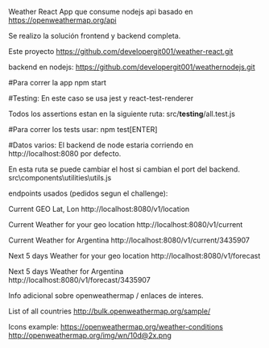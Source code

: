 Weather React App que consume nodejs api basado en https://openweathermap.org/api

Se realizo la solución frontend y backend completa.

Este proyecto https://github.com/developergit001/weather-react.git

backend en nodejs: https://github.com/developergit001/weathernodejs.git

#Para correr la app
npm start

#Testing: En este caso se usa jest y react-test-renderer

Todos los assertions estan en la siguiente ruta:
src/__testing__/all.test.js

#Para correr los tests usar:
npm test[ENTER]


#Datos varios:
El backend de node estaria corriendo en http://localhost:8080 por defecto.

En esta ruta se puede cambiar el host si cambian el port del backend.
src\components\utilities\utils.js

endpoints usados (pedidos segun el challenge):

Current GEO Lat, Lon
http://localhost:8080/v1/location

Current Weather for your geo location
http://localhost:8080/v1/current

Current Weather for Argentina
http://localhost:8080/v1/current/3435907

Next 5 days Weather for your geo location
http://localhost:8080/v1/forecast

Next 5 days Weather for Argentina
http://localhost:8080/v1/forecast/3435907

Info adicional sobre openweathermap / enlaces de interes.

List of all countries
http://bulk.openweathermap.org/sample/

Icons example:
https://openweathermap.org/weather-conditions
http://openweathermap.org/img/wn/10d@2x.png

